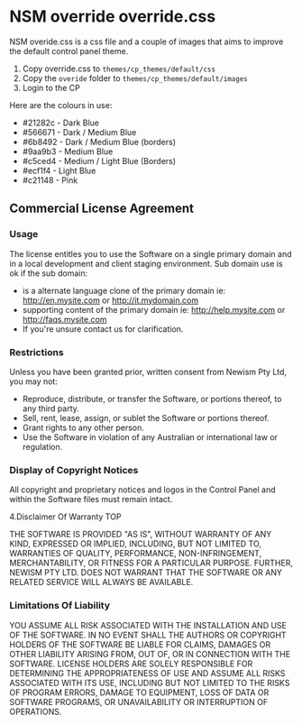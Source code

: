 # NSM override override.css

NSM overide.css is a css file and a couple of images that aims to improve the default control panel theme.

1. Copy override.css to `themes/cp_themes/default/css`
2. Copy the `overide` folder to `themes/cp_themes/default/images`
3. Login to the CP

Here are the colours in use:

* #21282c - Dark Blue
* #566671 - Dark / Medium Blue
* #6b8492 - Dark / Medium Blue (borders)
* #9aa9b3 - Medium Blue
* #c5ced4 - Medium / Light Blue (Borders)
* #ecf1f4 - Light Blue
* #c21148 - Pink

## Commercial License Agreement

### Usage

The license entitles you to use the Software on a single primary domain and in a local development and client staging environment. Sub domain use is ok if the sub domain:

* is a alternate language clone of the primary domain ie: http://en.mysite.com or http://it.mydomain.com
* supporting content of the primary domain ie: http://help.mysite.com or http://faqs.mysite.com
* If you're unsure contact us for clarification.

### Restrictions

Unless you have been granted prior, written consent from Newism Pty Ltd, you may not:

* Reproduce, distribute, or transfer the Software, or portions thereof, to any third party.
* Sell, rent, lease, assign, or sublet the Software or portions thereof.
* Grant rights to any other person.
* Use the Software in violation of any Australian or international law or regulation.

### Display of Copyright Notices

All copyright and proprietary notices and logos in the Control Panel and within the Software files must remain intact.

4.Disclaimer Of Warranty TOP

THE SOFTWARE IS PROVIDED "AS IS", WITHOUT WARRANTY OF ANY KIND, EXPRESSED OR IMPLIED, INCLUDING, BUT NOT LIMITED TO, WARRANTIES OF QUALITY, PERFORMANCE, NON-INFRINGEMENT, MERCHANTABILITY, OR FITNESS FOR A PARTICULAR PURPOSE. FURTHER, NEWISM PTY LTD. DOES NOT WARRANT THAT THE SOFTWARE OR ANY RELATED SERVICE WILL ALWAYS BE AVAILABLE.

### Limitations Of Liability

YOU ASSUME ALL RISK ASSOCIATED WITH THE INSTALLATION AND USE OF THE SOFTWARE. IN NO EVENT SHALL THE AUTHORS OR COPYRIGHT HOLDERS OF THE SOFTWARE BE LIABLE FOR CLAIMS, DAMAGES OR OTHER LIABILITY ARISING FROM, OUT OF, OR IN CONNECTION WITH THE SOFTWARE. LICENSE HOLDERS ARE SOLELY RESPONSIBLE FOR DETERMINING THE APPROPRIATENESS OF USE AND ASSUME ALL RISKS ASSOCIATED WITH ITS USE, INCLUDING BUT NOT LIMITED TO THE RISKS OF PROGRAM ERRORS, DAMAGE TO EQUIPMENT, LOSS OF DATA OR SOFTWARE PROGRAMS, OR UNAVAILABILITY OR INTERRUPTION OF OPERATIONS.